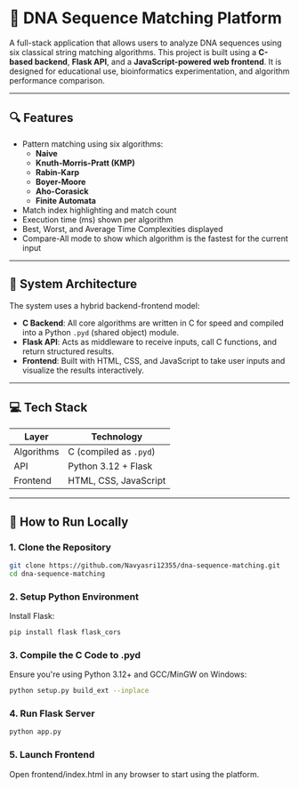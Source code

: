 # 🧬 DNA Sequence Matching Platform

A full-stack application that allows users to analyze DNA sequences using six classical string matching algorithms. This project is built using a **C-based backend**, **Flask API**, and a **JavaScript-powered web frontend**. It is designed for educational use, bioinformatics experimentation, and algorithm performance comparison.

---

## 🔍 Features

- Pattern matching using six algorithms:
  - **Naive**
  - **Knuth-Morris-Pratt (KMP)**
  - **Rabin-Karp**
  - **Boyer-Moore**
  - **Aho-Corasick**
  - **Finite Automata**
- Match index highlighting and match count
- Execution time (ms) shown per algorithm
- Best, Worst, and Average Time Complexities displayed
- Compare-All mode to show which algorithm is the fastest for the current input

---

## 🧠 System Architecture

The system uses a hybrid backend-frontend model:

- **C Backend**: All core algorithms are written in C for speed and compiled into a Python `.pyd` (shared object) module.
- **Flask API**: Acts as middleware to receive inputs, call C functions, and return structured results.
- **Frontend**: Built with HTML, CSS, and JavaScript to take user inputs and visualize the results interactively.

---

## 💻 Tech Stack

| Layer      | Technology        |
|------------|-------------------|
| Algorithms | C (compiled as `.pyd`) |
| API        | Python 3.12 + Flask |
| Frontend   | HTML, CSS, JavaScript |

---

## 🚀 How to Run Locally

### 1. Clone the Repository

```bash
git clone https://github.com/Navyasri12355/dna-sequence-matching.git
cd dna-sequence-matching
```

### 2. Setup Python Environment
Install Flask:
```bash
pip install flask flask_cors
```

### 3. Compile the C Code to .pyd
Ensure you're using Python 3.12+ and GCC/MinGW on Windows:
```bash
python setup.py build_ext --inplace
```

### 4. Run Flask Server
```bash
python app.py
```

### 5. Launch Frontend
Open frontend/index.html in any browser to start using the platform.
